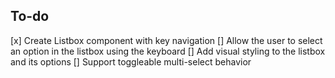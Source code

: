 ## To-do

[x] Create Listbox component with key navigation
[] Allow the user to select an option in the listbox using the keyboard
[] Add visual styling to the listbox and its options
[] Support toggleable multi-select behavior